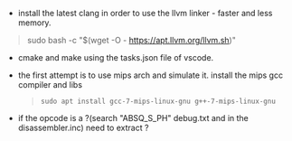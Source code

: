 - install the latest clang in order to use the llvm linker - faster and less memory.
> sudo bash -c "$(wget -O - https://apt.llvm.org/llvm.sh)"
- cmake and make using the tasks.json file of vscode.
- the first attempt is to use mips arch and simulate it.
    install the mips gcc compiler and libs
    >     sudo apt install gcc-7-mips-linux-gnu g++-7-mips-linux-gnu

- if the opcode is a ?(search "ABSQ_S_PH" debug.txt and in the disassembler.inc) need to extract ?
